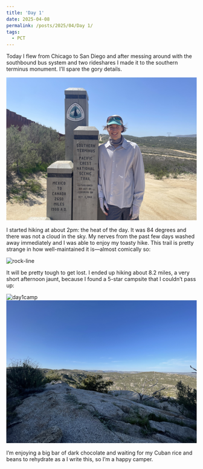 ```yaml
---
title: 'Day 1'
date: 2025-04-08
permalink: /posts/2025/04/Day 1/
tags:
  - PCT
---
```


Today I flew from Chicago to San Diego and after messing around with the southbound bus system and two rideshares I made it to the southern terminus monument. I’ll spare the gory details.

![southern terminus](../images/IMG_4405.jpeg)

I started hiking at about 2pm: the heat of the day. It was 84 degrees and there was not a cloud in the sky. My nerves from the past few days washed away immediately and I was able to enjoy my toasty hike. This trail is pretty strange in how well-maintained it is—almost comically so:

![rock-line](../images/IMG_4407.jpeg)

It will be pretty tough to get lost. I ended up hiking about 8.2 miles, a very short afternoon jaunt, because I found a 5-star campsite that I couldn’t pass up:

![day1camp](../images/IMG_4417.jpeg)
![day1campview](../images/IMG_4416.jpeg)

I’m enjoying a big bar of dark chocolate and waiting for my Cuban rice and beans to rehydrate as a I write this, so I’m a happy camper.